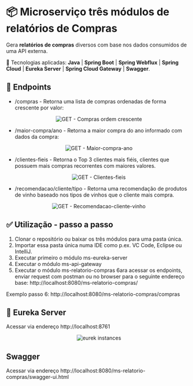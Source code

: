 # 📦 Microserviço três módulos de relatórios de Compras

Gera **relatórios de compras** diversos com base nos dados consumidos de uma API externa.

🔧 Tecnologias aplicadas: **Java** | **Spring Boot** | **Spring Webflux** | **Spring Cloud** | **Eureka Server** | **Spring Cloud Gateway** | **Swagger**.

## 🔁 Endpoints

- /compras - Retorna uma lista de compras ordenadas de forma crescente por valor:

<p align="center">
    <img align="center" alt="GET - Compras ordem crescente" src="https://github.com/flauzo/microservico-app-compras-reports/image-repo-github/blob/main/GET%20-%20compras ordem crescente.JPG">
</p>

- /maior-compra/ano - Retorna a maior compra do ano informado com dados da compra:

<p align="center">
    <img align="center" alt="GET - Maior-compra-ano" src="https://github.com/flauzo/microservico-app-compras-reports/image-repo-github/blob/main/GET%20-%20maior-compra-ano.JPG">
</p>

- /clientes-fieis - Retorna o Top 3 clientes mais fiéis, clientes que possuem mais compras recorrentes com maiores valores.

<p align="center">
    <img align="center" alt="GET - Clientes-fieis" src="https://github.com/flauzo/microservico-app-compras-reports/image-repo-github/blob/main/GET%20-%20clientes-fieis.JPG">
</p>

- /recomendacao/cliente/tipo - Retorna uma recomendação de produtos de vinho baseado nos tipos de vinhos que o cliente mais compra.

<p align="center">
    <img align="center" alt="GET - Recomendacao-cliente-vinho" src="https://github.com/flauzo/microservico-app-compras-reports/image-repo-github/blob/main/GET%20-%20recomendacao-cliente-vinho.JPG">
</p>

## ✅ Utilização - passo a passo

1. Clonar o repositório ou baixar os três módulos para uma pasta única.
2. Importar essa pasta única numa IDE como p.ex. VC Code, Eclipse ou IntelliJ.
3. Executar primeiro o módulo ms-eureka-server
4. Executar o módulo ms-api-gateway
5. Executar o módulo ms-relatorio-compras
6ara acessar os endpoints, enviar request com postman ou no browser para o seguinte endereço base: http://localhost:8080/ms-relatorio-compras/

Exemplo passo 6: http://localhost:8080/ms-relatorio-compras/compras
    
## 📅 Eureka Server

Acessar via endereço http://localhost:8761

<p align="center">
    <img align="center" alt="eurek instances" src="https://github.com/flauzo/microservico-app-compras-reports/image-repo-github/blob/main/eureka%20instances.JPG">
</p>

## Swagger

Acessar via endereço http://localhost:8080/ms-relatorio-compras/swagger-ui.html
